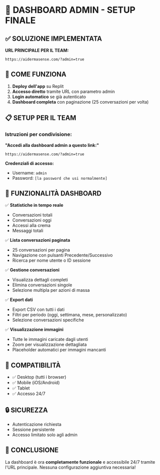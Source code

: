 # 🎯 DASHBOARD ADMIN - SETUP FINALE

## ✅ SOLUZIONE IMPLEMENTATA

**URL PRINCIPALE PER IL TEAM:**
```
https://aidermasense.com/?admin=true
```

## 🚀 COME FUNZIONA

1. **Deploy dell'app** su Replit
2. **Accesso diretto** tramite URL con parametro admin
3. **Login automatico** se già autenticato
4. **Dashboard completa** con paginazione (25 conversazioni per volta)

## 📋 SETUP PER IL TEAM

### Istruzioni per condivisione:

**"Accedi alla dashboard admin a questo link:"**
```
https://aidermasense.com/?admin=true
```

**Credenziali di accesso:**
- Username: `admin`
- Password: `[la password che usi normalmente]`

## 🔧 FUNZIONALITÀ DASHBOARD

✅ **Statistiche in tempo reale**
- Conversazioni totali
- Conversazioni oggi
- Accessi alla crema
- Messaggi totali

✅ **Lista conversazioni paginata**
- 25 conversazioni per pagina
- Navigazione con pulsanti Precedente/Successivo
- Ricerca per nome utente o ID sessione

✅ **Gestione conversazioni**
- Visualizza dettagli completi
- Elimina conversazioni singole
- Selezione multipla per azioni di massa

✅ **Export dati**
- Export CSV con tutti i dati
- Filtri per periodo (oggi, settimana, mese, personalizzato)
- Selezione conversazioni specifiche

✅ **Visualizzazione immagini**
- Tutte le immagini caricate dagli utenti
- Zoom per visualizzazione dettagliata
- Placeholder automatici per immagini mancanti

## 📱 COMPATIBILITÀ

- ✅ Desktop (tutti i browser)
- ✅ Mobile (iOS/Android)
- ✅ Tablet
- ✅ Accesso 24/7

## 🔒 SICUREZZA

- Autenticazione richiesta
- Sessione persistente
- Accesso limitato solo agli admin

## 🎉 CONCLUSIONE

La dashboard è ora **completamente funzionale** e accessibile 24/7 tramite l'URL principale. Nessuna configurazione aggiuntiva necessaria!